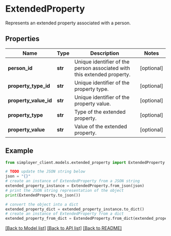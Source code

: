 # ExtendedProperty

Represents an extended property associated with a person.

## Properties

Name | Type | Description | Notes
------------ | ------------- | ------------- | -------------
**person_id** | **str** | Unique identifier of the person associated with this extended property. | [optional] 
**property_type_id** | **str** | Unique identifier of the property type. | [optional] 
**property_value_id** | **str** | Unique identifier of the property value. | [optional] 
**property_type** | **str** | Type of the extended property. | [optional] 
**property_value** | **str** | Value of the extended property. | [optional] 

## Example

```python
from simployer_client.models.extended_property import ExtendedProperty

# TODO update the JSON string below
json = "{}"
# create an instance of ExtendedProperty from a JSON string
extended_property_instance = ExtendedProperty.from_json(json)
# print the JSON string representation of the object
print(ExtendedProperty.to_json())

# convert the object into a dict
extended_property_dict = extended_property_instance.to_dict()
# create an instance of ExtendedProperty from a dict
extended_property_from_dict = ExtendedProperty.from_dict(extended_property_dict)
```
[[Back to Model list]](../README.md#documentation-for-models) [[Back to API list]](../README.md#documentation-for-api-endpoints) [[Back to README]](../README.md)



